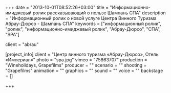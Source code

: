 +++
date = "2013-10-01T08:52:26+03:00"
title = "Информационно-имиджевый ролик рассказывающий о пользе Шампань СПА"
description = "Информационный ролик о новой услуге Центра Винного Туризма Абрау-Дюрсо - Шампань СПА"
keywords = ["информационный ролик", "ролик", "информационно-имиджевый ролик", "Абрау-Дюрсо", "СПА", "SPA"]

client = "abrau"

[project_info]
    client = "Центр винного туризма «Абрау-Дюрсо», Отель «Империал»"
    photo = "spa.jpg"
    vimeo = "75863707"
    production = "Wineholidays, Grapefilms"
    producer = ""
    scenario = ""
    shooting = "Grapefilms"
    animation = ""
    graphics = ""
    sound = ""
    voice = ""
    backstage = []

+++

